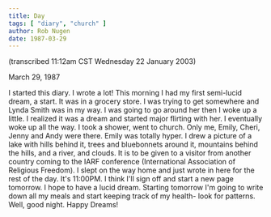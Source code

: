```yaml
---
title: Day
tags: [ "diary", "church" ]
author: Rob Nugen
date: 1987-03-29
---
```


<p class=note>(transcribed 11:12am CST Wednesday 22 January 2003)</p>

<p class=date>March 29, 1987</p>

<p>I started this diary.  I wrote a lot!  This morning I had my first
semi-lucid dream, a start. It was in a grocery store.  I was trying to
get somewhere and Lynda Smith was in my way.  I was going to go around
her then I woke up a little.  I realized it was a dream and started
major flirting with her.  I eventually woke up all the way.  I took a
shower, went to church.  Only me, Emily, Cheri, Jenny and Andy were
there.  Emily was totally hyper.  I drew a picture of a lake with
hills behind it, trees and bluebonnets around it, mountains behind the
hills, and a river, and clouds.  It is to be given to a visitor from
another country coming to the IARF conference (International
Association of Religious Freedom).  I slept on the way home and just
wrote in here for the rest of the day.  It's 11:00PM.  I think I'll
sign off and start a new page tomorrow.  I hope to have a lucid
dream.  Starting tomorrow I'm going to write down all my meals and
start keeping track of my health- look for patterns.  Well, good
night.  Happy Dreams!</p>
